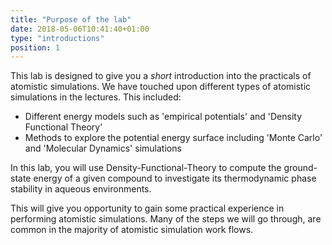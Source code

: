 ```yaml
---
title: "Purpose of the lab"
date: 2018-05-06T10:41:40+01:00
type: "introductions"
position: 1
---
```

 
This lab is designed to give you a *short* introduction into the practicals of atomistic simulations. We have touched upon different types of atomistic simulations in the lectures. This included:

- Different energy models such as 'empirical potentials' and 'Density Functional Theory'
- Methods to explore the potential energy surface including 'Monte Carlo' and 'Molecular Dynamics' simulations

In this lab, you will use Density-Functional-Theory to compute the ground-state energy of a given compound to investigate its thermodynamic phase stability in aqueous environments.

This will give you opportunity to gain some practical experience in performing atomistic simulations. Many of the steps we will go through, are common in the majority of atomistic simulation work flows.
